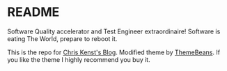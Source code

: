 # README

Software Quality accelerator and Test Engineer extraordinaire! Software is eating The World, prepare to reboot it.

This is the repo for [Chris Kenst's Blog](http://www.kenst.com). Modified theme by [ThemeBeans](https://themebeans.com/themes/stash/). If you like the theme I highly recommend you buy it.  
